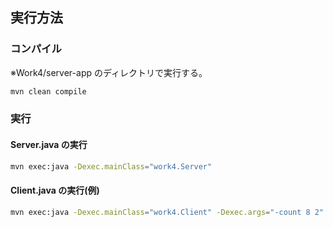 ## 実行方法

### コンパイル

※Work4/server-app のディレクトリで実行する。

```bash
mvn clean compile
```

### 実行

#### Server.java の実行

```bash
mvn exec:java -Dexec.mainClass="work4.Server"
```

#### Client.java の実行(例)

```bash
mvn exec:java -Dexec.mainClass="work4.Client" -Dexec.args="-count 8 2"
```
